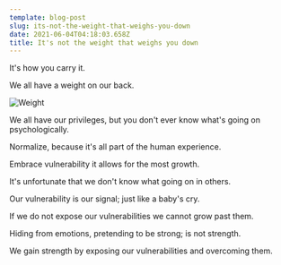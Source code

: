 ```yaml
---
template: blog-post
slug: its-not-the-weight-that-weighs-you-down
date: 2021-06-04T04:18:03.658Z
title: It's not the weight that weighs you down
---
```

It's how you carry it.

We all have a weight on our back.

![Weight](https://images.pexels.com/photos/4753897/pexels-photo-4753897.jpeg?auto=compress&cs=tinysrgb&dpr=2&h=650&w=940 "Weight")

We all have our privileges, but you don't ever know what's going on psychologically.

Normalize, because it's all part of the human experience.  

Embrace vulnerability it allows for the most growth.

It's unfortunate that we don't know what going on in others.

Our vulnerability is our signal; just like a baby's cry.

If we do not expose our vulnerabilities we cannot grow past them.

Hiding from emotions, pretending to be strong; is not strength.

We gain strength by exposing our vulnerabilities and overcoming them.
